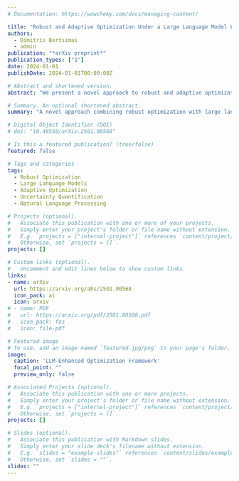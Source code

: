 ```yaml
---
# Documentation: https://wowchemy.com/docs/managing-content/

title: "Robust and Adaptive Optimization Under a Large Language Model Lens"
authors:
  - Dimitris Bertsimas
  - admin
publication: "*arXiv preprint*"
publication_types: ["1"]
date: 2024-01-01
publishDate: 2024-01-01T00:00:00Z

# Abstract and shortened version.
abstract: "We present a novel approach to robust and adaptive optimization that leverages large language models (LLMs) to enhance decision-making under uncertainty. Our framework combines traditional robust optimization techniques with the natural language processing capabilities of LLMs to provide more interpretable and flexible solutions to complex optimization problems. We demonstrate the effectiveness of our approach on several benchmark problems and real-world applications."

# Summary. An optional shortened abstract.
summary: "A novel approach combining robust optimization with large language models to enhance decision-making under uncertainty with improved interpretability."

# Digital Object Identifier (DOI)
# doi: "10.48550/arXiv.2501.00568"

# Is this a featured publication? (true/false)
featured: false

# Tags and categories
tags:
  - Robust Optimization
  - Large Language Models
  - Adaptive Optimization
  - Uncertainty Quantification
  - Natural Language Processing

# Projects (optional).
#   Associate this publication with one or more of your projects.
#   Simply enter your project's folder or file name without extension.
#   E.g. `projects = ["internal-project"]` references `content/project/deep-learning/index.md`.
#   Otherwise, set `projects = []`.
projects: []

# Custom links (optional).
#   Uncomment and edit lines below to show custom links.
links:
- name: arXiv
  url: https://arxiv.org/abs/2501.00568
  icon_pack: ai
  icon: arxiv
# - name: PDF
#   url: https://arxiv.org/pdf/2501.00568.pdf
#   icon_pack: fas
#   icon: file-pdf

# Featured image
# To use, add an image named `featured.jpg/png` to your page's folder.
image:
  caption: 'LLM-Enhanced Optimization Framework'
  focal_point: ""
  preview_only: false

# Associated Projects (optional).
#   Associate this publication with one or more projects.
#   Simply enter your project's folder or file name without extension.
#   E.g. `projects = ["internal-project"]` references `content/project/deep-learning/index.md`.
#   Otherwise, set `projects = []`.
projects: []

# Slides (optional).
#   Associate this publication with Markdown slides.
#   Simply enter your slide deck's filename without extension.
#   E.g. `slides = "example-slides"` references `content/slides/example-slides.md`.
#   Otherwise, set `slides = ""`.
slides: ""
---
```


<!-- ## Abstract

We present a novel approach to robust and adaptive optimization that leverages large language models (LLMs) to enhance decision-making under uncertainty. Our framework combines traditional robust optimization techniques with the natural language processing capabilities of LLMs to provide more interpretable and flexible solutions to complex optimization problems. We demonstrate the effectiveness of our approach on several benchmark problems and real-world applications.

## Key Contributions

- **LLM Integration**: Novel combination of robust optimization with large language models
- **Interpretability**: Enhanced interpretability through natural language explanations
- **Adaptive Solutions**: More flexible solutions that adapt to changing conditions
- **Real-world Applications**: Demonstrated effectiveness on practical optimization problems

## Publication Information

- **Type**: arXiv preprint
- **Identifier**: arXiv:2501.00568
- **Year**: 2024
- **Citations**: 5 -->
